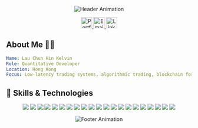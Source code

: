 <p align="center">
  <img src="https://capsule-render.vercel.app/api?type=waving&color=gradient&height=200&section=header&text=Hello,%20I'm%20Kelvin%20Lau!&fontSize=50&animation=fadeIn" alt="Header Animation">
</p>

<p align="center">
  <a href="https://lauchunhin.com">
    <img src="https://img.shields.io/badge/Portfolio-Website-blue?style=flat&logo=google-chrome&logoColor=white" alt="Portfolio" height="30">
  </a>
  <a href="mailto:kelvinlau1357@gmail.com">
    <img src="https://img.shields.io/badge/Email-Me-red?style=flat&logo=gmail&logoColor=white" alt="Email" height="30">
  </a>
  <a href="https://www.linkedin.com/in/kelvin-lau-251917316">
    <img src="https://img.shields.io/badge/LinkedIn-Connect-blue?style=flat&logo=linkedin&logoColor=white" alt="LinkedIn" height="30">
  </a>
</p>

## About Me 👨‍💻

```yaml
Name: Lau Chun Hin Kelvin
Role: Quantitative Developer
Location: Hong Kong
Focus: Low-latency trading systems, algorithmic trading, blockchain for finance
```

## 🚀 Skills & Technologies


<p align="center">
  <!-- Programming Languages -->
  <img src="https://img.shields.io/badge/C++-00599C?style=for-the-badge&logo=c%2B%2B&logoColor=white"/>
  <img src="https://img.shields.io/badge/Python-3776AB?style=for-the-badge&logo=python&logoColor=white"/>
  <img src="https://img.shields.io/badge/Solidity-363636?style=for-the-badge&logo=solidity&logoColor=white"/>
  <!-- Web & Backend -->
  <img src="https://img.shields.io/badge/Node.js-339933?style=for-the-badge&logo=nodedotjs&logoColor=white"/>
  <img src="https://img.shields.io/badge/React-20232A?style=for-the-badge&logo=react&logoColor=61DAFB"/>
  <img src="https://img.shields.io/badge/FastAPI-009688?style=for-the-badge&logo=fastapi&logoColor=white"/>
  <img src="https://img.shields.io/badge/NPM-CB3837?style=for-the-badge&logo=npm&logoColor=white"/>
  <!-- Databases & Data -->
  <img src="https://img.shields.io/badge/Redis-DC382D?style=for-the-badge&logo=redis&logoColor=white"/>
  <img src="https://img.shields.io/badge/Kafka-231F20?style=for-the-badge&logo=apachekafka&logoColor=white"/>
  <img src="https://img.shields.io/badge/MongoDB-47A248?style=for-the-badge&logo=mongodb&logoColor=white"/>
  <img src="https://img.shields.io/badge/PostgreSQL-4169E1?style=for-the-badge&logo=postgresql&logoColor=white"/>
  <img src="https://img.shields.io/badge/MySQL-4479A1?style=for-the-badge&logo=mysql&logoColor=white"/>
  <!-- Cloud & DevOps -->
  <img src="https://img.shields.io/badge/AWS-232F3E?style=for-the-badge&logo=amazonaws&logoColor=white"/>
  <img src="https://img.shields.io/badge/Azure-0078D4?style=for-the-badge&logo=microsoftazure&logoColor=white"/>
  <img src="https://img.shields.io/badge/Kubernetes-326CE5?style=for-the-badge&logo=kubernetes&logoColor=white"/>
  <img src="https://img.shields.io/badge/Grafana-F46800?style=for-the-badge&logo=grafana&logoColor=white"/>
  <!-- Tools -->
  <img src="https://img.shields.io/badge/Git-F05032?style=for-the-badge&logo=git&logoColor=white"/>
  <img src="https://img.shields.io/badge/Postman-FF6C37?style=for-the-badge&logo=postman&logoColor=white"/>
  <img src="https://img.shields.io/badge/Insomnia-4000BF?style=for-the-badge&logo=insomnia&logoColor=white"/>
  <!-- Design -->
  <img src="https://img.shields.io/badge/Figma-F24E1E?style=for-the-badge&logo=figma&logoColor=white"/>
  <img src="https://img.shields.io/badge/Illustrator-FF9A00?style=for-the-badge&logo=adobeillustrator&logoColor=white"/>
</p>

<p align="center">
  <img src="https://capsule-render.vercel.app/api?type=waving&color=FFCC00:FFD700&height=100&section=footer" alt="Footer Animation">
</p>
